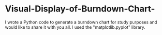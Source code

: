 # Visual-Display-of-Burndown-Chart-
I wrote a Python code to generate a burndown chart for study purposes and would like to share it with you all. I used the "matplotlib.pyplot" library.
